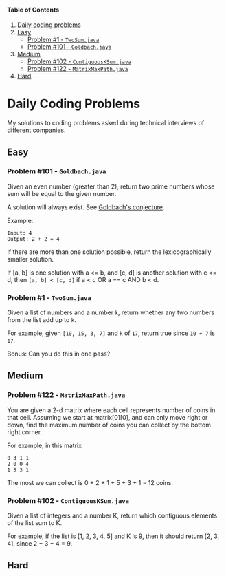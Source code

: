 #### Table of Contents
1. [Daily coding problems](daily-coding-problems)
2. [Easy](easy)
    - [Problem #1 - ```TwoSum.java```](easy-1)
    - [Problem #101 - ```Goldbach.java```](easy-101)
3. [Medium](medium)
    - [Problem #102 - ```ContiguousKSum.java```](medium-102)
    - [Problem #122 - ```MatrixMaxPath.java```](medium-122)
4. [Hard](hard)

# Daily Coding Problems
My solutions to coding problems asked during technical interviews of different companies.

## Easy
<a name="easy-101"></a>
### Problem #101 - ```Goldbach.java```
Given an even number (greater than 2), return two prime numbers whose sum will be equal to the given number.

A solution will always exist. See [Goldbach's conjecture](https://en.wikipedia.org/wiki/Goldbach%27s_conjecture).

Example:
```
Input: 4
Output: 2 + 2 = 4
```
If there are more than one solution possible, return the lexicographically smaller solution.

If [a, b] is one solution with a <= b, and [c, d] is another solution with c <= d, then ```[a, b] < [c, d]``` if a < c OR a == c AND b < d.

<a name="easy-1"></a>
### Problem #1 - ```TwoSum.java```
Given a list of numbers and a number ```k```, return whether any two numbers from the list add up to ```k```.

For example, given ```[10, 15, 3, 7]``` and ```k``` of ```17```, return true since ```10 + 7``` is ```17```.

Bonus: Can you do this in one pass?

## Medium
<a name="medium-122"></a>
### Problem #122 - ```MatrixMaxPath.java```
You are given a 2-d matrix where each cell represents number of coins in that cell. Assuming we start at matrix[0][0], and can only move right or down, find the maximum number of coins you can collect by the bottom right corner.

For example, in this matrix
```
0 3 1 1
2 0 0 4
1 5 3 1
```
The most we can collect is 0 + 2 + 1 + 5 + 3 + 1 = 12 coins.

<a name="medium-102"></a>
### Problem #102 - ```ContiguousKSum.java```
Given a list of integers and a number K, return which contiguous elements of the list sum to K.

For example, if the list is [1, 2, 3, 4, 5] and K is 9, then it should return [2, 3, 4], since 2 + 3 + 4 = 9.

## Hard
